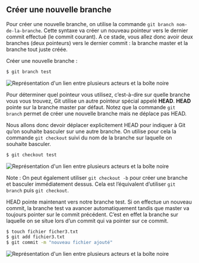 ## Créer une nouvelle branche

Pour créer une nouvelle branche, on utilise la commande ```git branch nom-de-la-branche```. Cette syntaxe va créer un nouveau pointeur vers le dernier commit effectué (le commit courant). A ce stade, vous allez donc avoir deux branches (deux pointeurs) vers le dernier commit : la branche master et la branche tout juste créée.

Créer une nouvelle branche :

```bash
$ git branch test
```

![Représentation d'un lien entre plusieurs acteurs et la boîte noire](branche-1-image-à-remplacer)

Pour déterminer quel pointeur vous utilisez, c’est-à-dire sur quelle branche vous vous trouvez, Git utilise un autre pointeur spécial appelé **HEAD**. **HEAD** pointe sur la branche master par défaut. Notez que la commande ```git branch``` permet de créer une nouvelle branche mais ne déplace pas HEAD.

Nous allons donc devoir déplacer explicitement HEAD pour indiquer à Git qu’on souhaite basculer sur une autre branche. On utilise pour cela la commande ```git checkout``` suivi du nom de la branche sur laquelle on souhaite basculer.

```bash
$ git checkout test
```

![Représentation d'un lien entre plusieurs acteurs et la boîte noire](branche-2-image-à-remplacer)

Note : On peut également utiliser ```git checkout -b``` pour créer une branche et basculer immédiatement dessus. Cela est l’équivalent d’utiliser ```git branch``` puis ```git checkout```.

HEAD pointe maintenant vers notre branche test. Si on effectue un nouveau commit, la branche test va avancer automatiquement tandis que master va toujours pointer sur le commit précédent. C’est en effet la branche sur laquelle on se situe lors d’un commit qui va pointer sur ce commit.

```bash
$ touch fichier ficher3.txt
$ git add fichier3.txt
$ git commit -m "nouveau fichier ajouté"
```

![Représentation d'un lien entre plusieurs acteurs et la boîte noire](branche-3-image-à-remplacer)